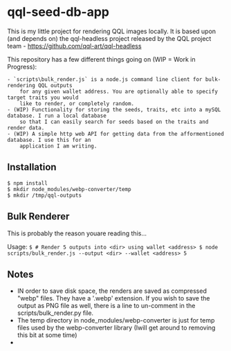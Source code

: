 # qql-seed-db-app

This is my little project for rendering QQL images locally. It is based upon (and depends on) the 
qql-headless project released by the QQL project team - https://github.com/qql-art/qql-headless

This repository has a few different things going on (WIP = Work in Progress):

    - `scripts\bulk_render.js` is a node.js command line client for bulk-rendering QQL outputs
        for any given wallet address. You are optionally able to specify target traits you would
        like to render, or completely random.
    - (WIP) Functionality for storing the seeds, traits, etc into a mySQL database. I run a local database 
        so that I can easily search for seeds based on the traits and render data.
    - (WIP) A simple http web API for getting data from the afformentioned database. I use this for an 
        application I am writing.
    

## Installation

```
$ npm install
$ mkdir node_modules/webp-converter/temp
$ mkdir /tmp/qql-outputs
```

## Bulk Renderer

This is probably the reason youare reading this...

Usage:
    ```
    $ # Render 5 outputs into <dir> using wallet <address>
    $ node scripts/bulk_render.js --output <dir> --wallet <address> 5
    ```

## Notes
* IN order to save disk space, the renders are saved as compressed "webp" files.  They have a '.webp' extension.  If you wish to save the output as PNG file as well, there is a line to un-comment in the scripts/bulk_render.py file.
* The temp directory in node_modules/webp-converter is just for temp files used by the webp-converter library (Iwill get around to removing this bit at some time)
* 
